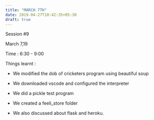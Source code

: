 ```yaml
---
title: "MARCH 7TH"
date: 2019-04-27T10:42:35+05:30
draft: true
---
```

Session #9

March 7,19

Time : 6:30 - 9:00

Things learnt :

* We modified the dob of cricketers program using beautiful soup

* We downloaded vscode and configured the interpreter

* We did a pickle test program

* We created a feeli_store folder

* We also discussed about flask and heroku.
